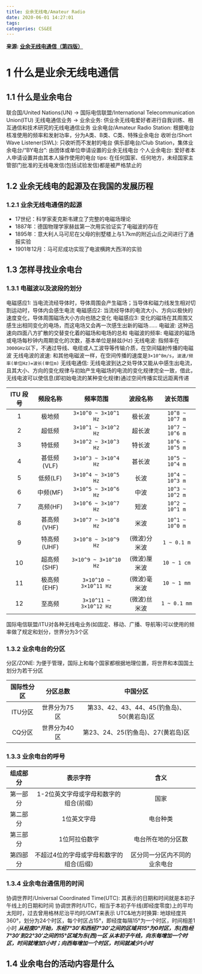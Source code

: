 ```yaml
---
title: 业余无线电/Amateur Radio
date: 2020-06-01 14:27:01
tags: 
categories: CS&EE
---
```



**来源: [业余无线电通信（第四版）](https://book.douban.com/subject/26654413/)**

# 1 什么是业余无线电通信

## 1.1 什么是业余电台

联合国/United Nations(UN) → 国际电信联盟/International Telecommunication Union(ITU)
无线电通信业务 → 业余业务: 供业余无线电爱好者进行自我训练、相互通信和技术研究的无线电通信业务
业余电台/Amateur Radio Station: 根据电台核准使用的频率和发射功率，分为A类、B类、C类、特殊业余电台
收听台/Short Wave Listener(SWL): 只收听而不发射的电台
俱乐部电台/Club Station，集体业余电台/“BY电台”: 由团体或单位申请设置的业余无线电台
个人业余电台: 爱好者本人申请设置并由其本人操作使用的电台
tips: 在任何国家、任何地方，未经国家主管部门批准的无线电发信(包括试验发信)都是被严格禁止的

## 1.2 业余无线电的起源及在我国的发展历程

### 1.2.1 业余无线电通信的起源

- 17世纪：科学家麦克斯韦建立了完整的电磁场理论
- 1887年：德国物理学家赫兹第一次用实验证实了电磁波的存在
- 1895年：意大利人马可尼在父母的别墅楼上与1.7km的附近山丘之间进行了通报实验
- 1901年12月：马可尼成功实现了电波横跨大西洋的实验

## 1.3 怎样寻找业余电台

### 1.3.1 电磁波以及波段的划分

电磁感应1: 当电流流经导体时，导体周围会产生磁场；当导体和磁力线发生相对切割运动时，导体内会感生电流
电磁感应2: 当流经导体的电流大小、方向以极快的速度变化，导体周围磁场大小方向也随之变化
电磁感应3: 变化的磁场在其周围又感生出相同变化的电场，而这电场又会再一次感生出新的磁场……
电磁波: 这种迅速向四面八方扩散的交替变化着的磁场和电场的总和
电磁波的频率: 电磁波的磁场或电场每秒钟内周期变化的次数，基本单位是赫兹(Hz)
无线电波: 指频率在`3000GHz`以下，不通过导线、电缆或人工波导等传输介质，在空间辐射传播的电磁波
无线电波的波速: 和其他电磁波一样，在空间传播的速度是`3×10^8m/s`，`波速/频率(单位Hz)=波长(单位m)`
无线电通信: 无线电波到达之处导体又能从中感生出电流，且其大小、方向的变化规律与初始产生电磁场的电流的变化规律完全一致，借此，无线电波可以使信息(即初始电流的某种变化规律)通过空间传播实现远距离传递

| ITU 段号 | 频段名称 | 频率范围 | 波段名称 | 波长范围 |
| :-----: | :-----: | :-----: | :-----: | :-----: |
|  1 | 极地频      | `3×10^0 ~ 3×10^1 Hz` | 极长波      | `10^8 ~ 10^7 m` |
|  2 | 超低频      | `3×10^1 ~ 3×10^2 Hz` | 超长波      | `10^7 ~ 10^6 m` |
|  3 | 特低频      | `3×10^2 ~ 3×10^3 Hz` | 特长波      | `10^6 ~ 10^5 m` |
|  4 | 甚低频(VLF) | `3×10^3 ~ 3×10^4 Hz` | 甚长波      | `10^5 ~ 10^4 m` |
|  5 | 低频(LF)    | `3×10^4 ~ 3×10^5 Hz` | 长波       | `10^4 ~ 10^3 m` |
|  6 | 中频(MF)    | `3×10^5 ~ 3×10^6 Hz` | 中波       | `10^3 ~ 10^2 m` |
|  7 | 高频(HF)    | `3×10^6 ~ 3×10^7 Hz` | 短波       | `10^2 ~ 10^1 m` |
|  8 | 甚高频(VHF) | `3×10^7 ~ 3×10^8 Hz` | 米波        | `10^1 ~ 10^0 m` |
|  9 | 特高频(UHF) | `3×10^8 ~ 3×10^9 Hz` | (微波)分米波 | `1 ~ 0.1 m` |
| 10 | 超高频(SHF) | `3×10^9 ~ 3×10^10 Hz` | (微波)厘米波 | `10 ~ 1 cm` |
| 11 | 极高频(EHF) | `3×10^10 ~ 3×10^11 Hz` | (微波)毫米波 | `10 ~ 1 mm` |
| 12 | 至高频      | `3×10^11 ~ 3×10^12 Hz` | (微波)丝米波 | `1 ~ 0.1 mm` |

国际电信联盟/ITU对各种无线电业务(如固定、移动、广播、导航等)可以使用的频率做了规定和划分，世界分为3个区

### 1.3.2 业余电台的分区

分区/ZONE: 为便于管理，国际上和每个国家都根据地理位置，将世界和本国国土划分为若干分区

| 国际性分区 | 分区总数 | 中国分区 |
| :-----: | :-----: | :-----: |
| ITU分区 | 世界分为75区 | 第33、42、43、44、45(钓鱼岛)、50(黄岩岛)区 |
| CQ分区  | 世界分为40区 | 第23、24、25(钓鱼岛)、27(黄岩岛)区 |

### 1.3.3 业余电台的呼号

| 组成部分 | 表示字符 | 含义 |
| :-----: | :-----: | :-----: |
| 第一部分 | 1-2位英文字母或字母和数字的组合(前缀) | 国家 |
| 第二部分 | 1位英文字母 | 电台种类 |
| 第三部分 | 1位阿拉伯数字 | 电台所在地的分区数 |
| 第四部分 | 不超过4位的字母或字母和数字的组合(后缀) | 区分同一分区内不同的业余电台 |

### 1.3.4 业余电台通信用的时间

协调世界时/Universal Coordinated Time(UTC): 其表示的日期和时间就是本初子午线上的日期和时间
协调世界时/UTC，相当于本初子午线(即经度零度)上的平均太阳时，过去曾用格林尼治平均时/GMT来表示
UTC&地方时换算: 地球经度共360°，划分为24个时区，每个时区占15°，即经度每隔15°为一个时区，时间相差1小时
***从经度0°开始，东经7°30′和西经7°30′之间的区域共15°为0时区，东(西)经7°30′到22°30′之间的15°区域为东(西)一区
从本初子午线，向东每增加一个时区，时间就增加1小时；向西每增加一个时区，时间就减少1小时***

## 1.4 业余电台的活动内容是什么











